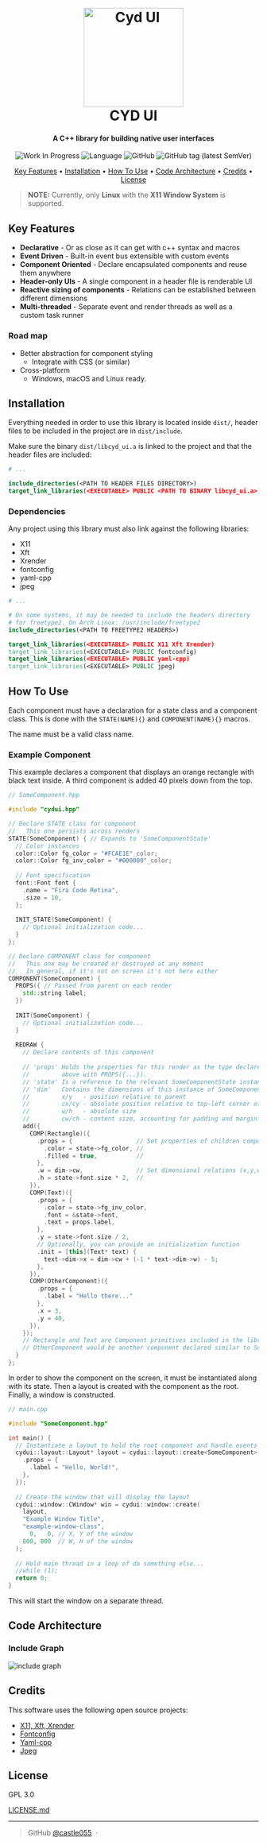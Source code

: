 
<h1 align="center">
  <br>
  <img src="logo.png" alt="Cyd UI" width="200">
  <br>
  CYD UI
  <br>
</h1>

<h4 align="center">A C++ library for building native user interfaces</h4>

<p align="center">
<img alt="Work In Progress" src="https://img.shields.io/badge/-WIP-red?&style=for-the-badge">
<img alt="Language" src="https://img.shields.io/badge/LANG-C%2B%2B-blue?&style=for-the-badge&logo=c%2B%2B&logoColor=blue">
<img alt="GitHub" src="https://img.shields.io/github/license/castle055/cyd-ui?style=for-the-badge">
<img alt="GitHub tag (latest SemVer)" src="https://img.shields.io/github/v/tag/castle055/cyd-ui?color=%23fcae1e&label=latest&sort=semver&style=for-the-badge">
</p>

<p align="center">
  <a href="#key-features">Key Features</a> •
  <a href="#installation">Installation</a> •
  <a href="#how-to-use">How To Use</a> •
  <a href="#code-architecture">Code Architecture</a> •
  <a href="#credits">Credits</a> •
  <a href="#license">License</a>
</p>

> **NOTE:** 
> Currently, only **Linux** with the **X11 Window System** is supported.

## Key Features

* **Declarative** - Or as close as it can get with c++ syntax and macros
* **Event Driven** - Built-in event bus extensible with custom events
* **Component Oriented** - Declare encapsulated components and reuse them anywhere
* **Header-only UIs** - A single component in a header file is renderable UI
* **Reactive sizing of components** - Relations can be established between different dimensions
* **Multi-threaded** - Separate event and render threads as well as a custom task runner

### Road map

* Better abstraction for component styling
  - Integrate with CSS (or similar)
* Cross-platform
  - Windows, macOS and Linux ready.

## Installation

Everything needed in order to use this library is located inside `dist/`, header files to be included in the project are in `dist/include`.

Make sure the binary `dist/libcyd_ui.a` is linked to the project and that the header files are included:

```cmake
# ...

include_directories(<PATH TO HEADER FILES DIRECTORY>)
target_link_libraries(<EXECUTABLE> PUBLIC <PATH TO BINARY libcyd_ui.a>)
```

### Dependencies

Any project using this library must also link against the following libraries:

- X11
- Xft
- Xrender
- fontconfig
- yaml-cpp
- jpeg

```cmake
# ...

# On some systems, it may be needed to include the headers directory
# for freetype2. On Arch Linux: /usr/include/freetype2
include_directories(<PATH TO FREETYPE2 HEADERS>)

target_link_libraries(<EXECUTABLE> PUBLIC X11 Xft Xrender)
target_link_libraries(<EXECUTABLE> PUBLIC fontconfig)
target_link_libraries(<EXECUTABLE> PUBLIC yaml-cpp)
target_link_libraries(<EXECUTABLE> PUBLIC jpeg)
```

## How To Use

Each component must have a declaration for a state class and a component class. This is done with the `STATE(NAME){}` and `COMPONENT(NAME){}` macros.

The name must be a valid class name.


### Example Component
This example declares a component that displays an orange rectangle with black text inside.
A third component is added 40 pixels down from the top.

```cpp
// SomeComponent.hpp

#include "cydui.hpp"

// Declare STATE class for component
//   This one persists across renders
STATE(SomeComponent) { // Expands to 'SomeComponentState'
  // Color instances
  color::Color fg_color = "#FCAE1E"_color;
  color::Color fg_inv_color = "#000000"_color;
  
  // Font specification
  font::Font font {
    .name = "Fira Code Retina",
    .size = 10,
  };
  
  INIT_STATE(SomeComponent) {
    // Optional initialization code...
  }
};

// Declare COMPONENT class for component
//   This one may be created or destroyed at any moment
//   In general, if it's not on screen it's not here either
COMPONENT(SomeComponent) {
  PROPS({ // Passed from parent on each render
    std::string label;
  })
  
  INIT(SomeComponent) {
    // Optional initialization code...
  }
  
  REDRAW {
    // Declare contents of this component
    
    // 'props' Holds the properties for this render as the type declared
    //         above with PROPS({...}).
    // 'state' Is a reference to the relevant SomeComponentState instance.
    // 'dim'   Contains the dimensions of this instance of SomeComponent.
    //         x/y   - position relative to parent
    //         cx/cy - absolute position relative to top-left corner of the window
    //         w/h   - absolute size
    //         cw/ch - content size, accounting for padding and margin
    add({
      COMP(Rectangle)({
        .props = {                  // Set properties of children component
          .color = state->fg_color, //
          .filled = true,           //
        },
        .w = dim->cw,               // Set dimensional relations (x,y,w,h)
        .h = state->font.size * 2,  //
      }),
      COMP(Text)({
        .props = {
          .color = state->fg_inv_color,
          .font = &state->font,
          .text = props.label,
        },
        .y = state->font.size / 2,
        // Optionally, you can provide an initialization function
        .init = [this](Text* text) {
          text->dim->x = dim->cw + (-1 * text->dim->w) - 5;
        },
      }),
      COMP(OtherComponent)({
        .props = {
          .label = "Hello there..."
        },
        .x = 3,
        .y = 40,
      }),
    });
    // Rectangle and Text are Component primitives included in the library
    // OtherComponent would be another component declared similar to SomeComponent
  }
};
```

In order to show the component on the screen, it must be instantiated along with its state.
Then a layout is created with the component as the root.
Finally, a window is constructed.

```cpp
// main.cpp

#include "SomeComponent.hpp"

int main() {
  // Instantiate a layout to hold the root component and handle events
  cydui::layout::Layout* layout = cydui::layout::create<SomeComponent>({
    .props = {
      .label = "Hello, World!",
    },
  });
  
  // Create the window that will display the layout
  cydui::window::CWindow* win = cydui::window::create(
    layout,
    "Example Window Title",
    "example-window-class",
      0,   0, // X, Y of the window
    800, 800  // W, H of the window
  );
  
  // Hold main thread in a loop of do something else...
  //while (1);
  return 0;
}
```

This will start the window on a separate thread.

## Code Architecture
### Include Graph
![include graph](./include_graph.png)

## Credits

This software uses the following open source projects:

- [X11, Xft, Xrender](https://xorg.freedesktop.org)
- [Fontconfig](http://www.freedesktop.org/wiki/Software/fontconfig)
- [Yaml-cpp](https://github.com/jbeder/yaml-cpp)
- [Jpeg](https://libjpeg-turbo.org)

## License

GPL 3.0

[LICENSE.md](LICENSE.md)

---

> GitHub [@castle055](https://github.com/castle055) &nbsp;&middot;&nbsp;

